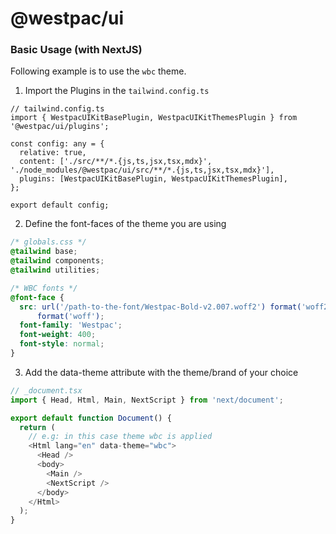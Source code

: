 # @westpac/ui

### Basic Usage (with NextJS)

Following example is to use the `wbc` theme.

1. Import the Plugins in the `tailwind.config.ts`

```tsx
// tailwind.config.ts
import { WestpacUIKitBasePlugin, WestpacUIKitThemesPlugin } from '@westpac/ui/plugins';

const config: any = {
  relative: true,
  content: ['./src/**/*.{js,ts,jsx,tsx,mdx}', './node_modules/@westpac/ui/src/**/*.{js,ts,jsx,tsx,mdx}'],
  plugins: [WestpacUIKitBasePlugin, WestpacUIKitThemesPlugin],
};

export default config;
```

2. Define the font-faces of the theme you are using

```css
/* globals.css */
@tailwind base;
@tailwind components;
@tailwind utilities;

/* WBC fonts */
@font-face {
  src: url('/path-to-the-font/Westpac-Bold-v2.007.woff2') format('woff2'), url('/path-to-the-font/Westpac-Bold-v2.007.woff')
      format('woff');
  font-family: 'Westpac';
  font-weight: 400;
  font-style: normal;
}
```

3. Add the data-theme attribute with the theme/brand of your choice

```ts
// _document.tsx
import { Head, Html, Main, NextScript } from 'next/document';

export default function Document() {
  return (
    // e.g: in this case theme wbc is applied
    <Html lang="en" data-theme="wbc">
      <Head />
      <body>
        <Main />
        <NextScript />
      </body>
    </Html>
  );
}
```
